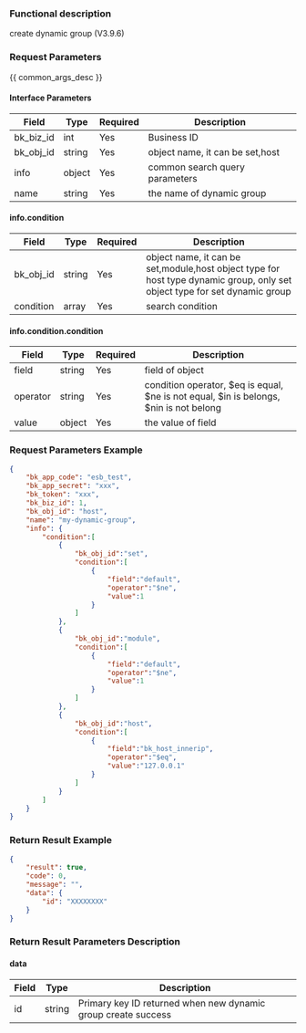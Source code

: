 ### Functional description

create dynamic group (V3.9.6)

### Request Parameters

{{ common_args_desc }}

#### Interface Parameters

| Field               | Type    | Required  | Description                            |
|---------------------|---------|-----------|----------------------------------------|
| bk_biz_id           | int     | Yes       | Business ID                            |
| bk_obj_id           | string  | Yes       | object name, it can be set,host        |
| info                | object  | Yes       | common search query parameters         |
| name                | string  | Yes       | the name of dynamic group              |

#### info.condition

| Field     | Type    | Required | Description                                                                                                                |
|-----------|---------|----------|----------------------------------------------------------------------------------------------------------------------------|
| bk_obj_id | string  | Yes      | object name, it can be set,module,host object type for host type dynamic group, only set object type for set dynamic group |
| condition | array   | Yes      | search condition                                                                                                           |

#### info.condition.condition

| Field     |  Type    | Required  | Description                                                                            |
|-----------|----------|-----------|----------------------------------------------------------------------------------------|
| field     |  string  | Yes       | field of object                                                                        |
| operator  |  string  | Yes       | condition operator, $eq is equal, $ne is not equal, $in is belongs, $nin is not belong |
| value     |  object  | Yes       | the value of field                                                                     |

### Request Parameters Example

```json
{
    "bk_app_code": "esb_test",
    "bk_app_secret": "xxx",
    "bk_token": "xxx",
    "bk_biz_id": 1,
    "bk_obj_id": "host",
    "name": "my-dynamic-group",
    "info": {
    	"condition":[
    		{
    			"bk_obj_id":"set",
    			"condition":[
    				{
    					"field":"default",
    					"operator":"$ne",
    					"value":1
    				}
    			]
    		},
    		{
    			"bk_obj_id":"module",
    			"condition":[
    				{
    					"field":"default",
    					"operator":"$ne",
    					"value":1
    				}
    			]
    		},
    		{
    			"bk_obj_id":"host",
    			"condition":[
    				{
    					"field":"bk_host_innerip",
    					"operator":"$eq",
    					"value":"127.0.0.1"
    				}
    			]
    		}
    	]
    }
}
```

### Return Result Example

```json
{
    "result": true,
    "code": 0,
    "message": "",
    "data": {
        "id": "XXXXXXXX"
    }
}
```

### Return Result Parameters Description

#### data

| Field  | Type    | Description                                                   |
|--------|---------|---------------------------------------------------------------|
| id     | string  | Primary key ID returned when new dynamic group create success |
